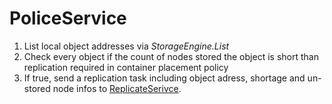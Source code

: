 # PoliceService

1. List local object addresses via *StorageEngine.List*
2. Check every object if the count of nodes stored the object is short than replication required in container placement policy 
3. If true, send a replication task including object adress, shortage and un-stored node infos to [ReplicateSerivce](./ReplicateService.md).

